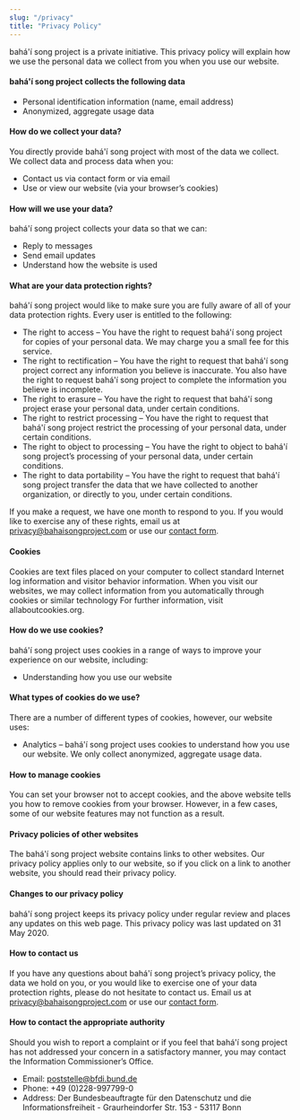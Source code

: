 ```yaml
---
slug: "/privacy"
title: "Privacy Policy"
---
```


bahá'í song project is a private initiative. This privacy policy will explain how we use the personal data we collect from you when you use our website.

#### bahá'í song project collects the following data

- Personal identification information (name, email address)
- Anonymized, aggregate usage data

#### How do we collect your data?

You directly provide bahá'í song project with most of the data we collect. We collect data and process data when you:

- Contact us via contact form or via email
- Use or view our website (via your browser’s cookies)

#### How will we use your data?

bahá'í song project collects your data so that we can:

- Reply to messages
- Send email updates
- Understand how the website is used

#### What are your data protection rights?

bahá'í song project would like to make sure you are fully aware of all of your data protection rights. Every user is entitled to the following:

- The right to access – You have the right to request bahá'í song project for copies of your personal data. We may charge you a small fee for this service.
- The right to rectification – You have the right to request that bahá'í song project correct any information you believe is inaccurate. You also have the right to request bahá'í song project to complete the information you believe is incomplete.
- The right to erasure – You have the right to request that bahá'í song project erase your personal data, under certain conditions.
- The right to restrict processing – You have the right to request that bahá'í song project restrict the processing of your personal data, under certain conditions.
- The right to object to processing – You have the right to object to bahá'í song project’s processing of your personal data, under certain conditions.
- The right to data portability – You have the right to request that bahá'í song project transfer the data that we have collected to another organization, or directly to you, under certain conditions.

If you make a request, we have one month to respond to you. If you would like to exercise any of these rights, email us at privacy@bahaisongproject.com or use our [contact form](https://www.bahaisongproject.com/contact).

#### Cookies

Cookies are text files placed on your computer to collect standard Internet log information and visitor behavior information. When you visit our websites, we may collect information from you automatically through cookies or similar technology For further information, visit allaboutcookies.org.

#### How do we use cookies?

bahá'í song project uses cookies in a range of ways to improve your experience on our website, including:

- Understanding how you use our website

#### What types of cookies do we use?

There are a number of different types of cookies, however, our website uses:

- Analytics – bahá'í song project uses cookies to understand how you use our website. We only collect anonymized, aggregate usage data.

#### How to manage cookies

You can set your browser not to accept cookies, and the above website tells you how to remove cookies from your browser. However, in a few cases, some of our website features may not function as a result.

#### Privacy policies of other websites

The bahá'í song project website contains links to other websites. Our privacy policy applies only to our website, so if you click on a link to another website, you should read their privacy policy.

#### Changes to our privacy policy

bahá'í song project keeps its privacy policy under regular review and places any updates on this web page. This privacy policy was last updated on 31 May 2020.

#### How to contact us

If you have any questions about bahá'í song project’s privacy policy, the data we hold on you, or you would like to exercise one of your data protection rights, please do not hesitate to contact us. Email us at privacy@bahaisongproject.com or use our [contact form](https://www.bahaisongproject.com/contact).

#### How to contact the appropriate authority

Should you wish to report a complaint or if you feel that bahá'í song project has not addressed your concern in a satisfactory manner, you may contact the Information Commissioner’s Office.

- Email: poststelle@bfdi.bund.de
- Phone: +49 (0)228-997799-0
- Address: Der Bundesbeauftragte für den Datenschutz und die Informationsfreiheit - Graurheindorfer Str. 153 - 53117 Bonn
